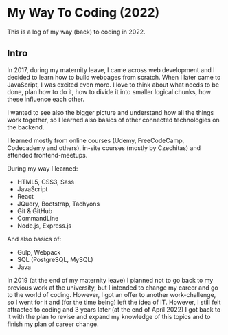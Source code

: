 # My Way To Coding (2022)

This is a log of my way (back) to coding in 2022.

## Intro
In 2017, during my maternity leave, I came across web development and I decided to learn how to build webpages from scratch. When I later came to JavaScript, I was excited even more. I love to think about what needs to be done, plan how to do it, how to divide it into smaller logical chunks, how these influence each other. 

I wanted to see also the bigger picture and understand how all the things work together, so I learned also basics of other connected technologies on the backend. 

I learned mostly from online courses (Udemy, FreeCodeCamp, Codecademy and others), in-site courses (mostly by Czechitas) and attended frontend-meetups. 

During my way I learned:
- HTML5, CSS3, Sass
- JavaScript
- React
- JQuery, Bootstrap, Tachyons
- Git & GitHub
- CommandLine
- Node.js, Express.js
 
And also basics of:
- Gulp, Webpack
- SQL (PostgreSQL, MySQL)
- Java

In 2019 (at the end of my maternity leave) I planned not to go back to my previous work at the university, but I intended to change my career and go to the world of coding. However, I got an offer to another work-challenge, so I went for it and (for the time being) left the idea of IT. 
However, I still felt attracted to coding and 3 years later (at the end of April 2022) I got back to it with the plan to revise and expand my knowledge of this topics and to finish my plan of career change. 



